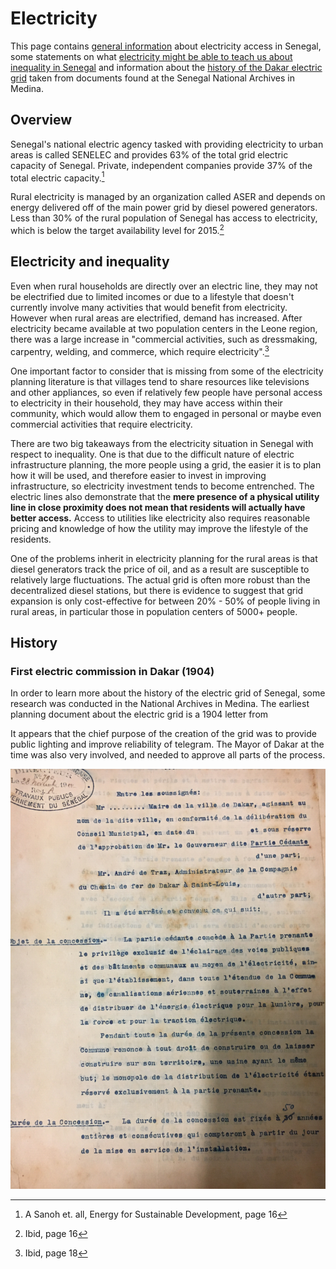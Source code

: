 # Electricity

This page contains [general information](#overview) about electricity access in Senegal, some statements on what [electricity might be able to teach us about inequality in Senegal](#electricity-and-inequality) and information about the [history of the Dakar electric grid](#history) taken from documents found at the Senegal National Archives in Medina.

## Overview
Senegal's national electric agency tasked with providing electricity to urban areas is called SENELEC and provides 63% of the total grid electric capacity of Senegal. Private, independent companies provide 37% of the total electric capacity.[^1]

Rural electricity is managed by an organization called ASER and depends on energy delivered off of the main power grid by diesel powered generators. Less than 30% of the rural population of Senegal has access to electricity, which is below the target availability level for 2015.[^2]

## Electricity and inequality
Even when rural households are directly over an electric line, they may not be electrified due to limited incomes or due to a lifestyle that doesn't currently involve many activities that would benefit from electricity. However when rural areas are electrified, demand has increased. After electricity became available at two population centers in the Leone region, there was a large increase in "commercial activities, such as dressmaking, carpentry, welding, and
commerce, which require electricity".[^3]

One important factor to consider that is missing from some of the electricity planning literature is that villages tend to share resources like televisions and other appliances, so even if relatively few people have personal access to electricity in their household, they may have access within their community, which would allow them to engaged in personal or maybe even commercial activities that require electricity.

There are two big takeaways from the electricity situation in Senegal with respect to inequality. One is that due to the difficult nature of electric infrastructure planning, the more people using a grid, the easier it is to plan how it will be used, and therefore easier to invest in improving infrastructure, so electricity investment tends to become entrenched. The electric lines also demonstrate that the **mere presence of a physical utility line in close proximity does not mean that residents will actually have better access.** Access to utilities like electricity also requires reasonable pricing and knowledge of how the utility may improve the lifestyle of the residents.

One of the problems inherit in electricity planning for the rural areas is that diesel generators track the price of oil, and as a result are susceptible to relatively large fluctuations. The actual grid is often more robust than the decentralized diesel stations, but there is evidence to suggest that grid expansion is only cost-effective for between 20% - 50% of people living in rural areas, in particular those in population centers of 5000+ people.

## History
### First electric commission in Dakar (1904)
In order to learn more about the history of the electric grid of Senegal, some research was conducted in the National Archives in Medina. The earliest planning document about the electric grid is a 1904 letter from

It appears that the chief purpose of the creation of the grid was to provide public lighting and improve reliability of telegram. The Mayor of Dakar at the time was also very involved, and needed to approve all parts of the process.

![Archive Map](./Resources/Electricity/Archives/IMG_0270.jpg)

[^1]: A Sanoh et. all, Energy for Sustainable Development, page 16
[^2]: Ibid, page 16
[^3]: Ibid, page 18
